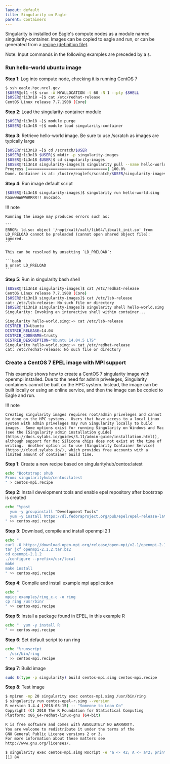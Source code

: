 ```yaml
---
layout: default
title: Singularity on Eagle
parent: Containers
---
```


Singularity is installed on Eagle's compute nodes as a module named singularity-container.  Images can be copied to eagle and run, or can be generated from a [recipe (definition file)](https://sylabs.io/guides/3.6/user-guide/definition_files.html). 

Note: Input commands in the following examples are preceded by a `$`.

### Run hello-world ubuntu image

**Step 1**: Log into compute node, checking it is running CentOS 7 

```bash
$ ssh eagle.hpc.nrel.gov
[$USER@el1 ~]$ srun -A MYALLOCATION -t 60 -N 1 --pty $SHELL
[$USER@r1i3n18 ~]$ cat /etc/redhat-release 
CentOS Linux release 7.7.1908 (Core) 
```

**Step 2**: Load the singularity-container module

```bash
[$USER@r1i3n18 ~]$ module purge
[$USER@r1i3n18 ~]$ module load singularity-container
```

**Step 3**: Retrieve hello-world image.  Be sure to use /scratch as images are typically large

```bash
[$USER@r1i3n18 ~]$ cd /scratch/$USER
[$USER@r1i3n18 $USER]$ mkdir -p singularity-images
[$USER@r1i3n18 $USER]$ cd singularity-images
[$USER@r1i3n18 singularity-images]$ singularity pull --name hello-world.simg shub://vsoch/hello-world
Progress |===================================| 100.0% 
Done. Container is at: /lustre/eaglefs/scratch/$USER/singularity-images/hello-world.simg
```

**Step 4**: Run image default script

```bash
[$USER@r1i3n18 singularity-images]$ singularity run hello-world.simg
RaawwWWWWWRRRR!! Avocado.
```

!!! note

    Running the image may produces errors such as:
    
    ```
    ERROR: ld.so: object '/nopt/xalt/xalt/lib64/libxalt_init.so' from LD_PRELOAD cannot be preloaded (cannot open shared object file): ignored.
    ```
    
    This can be resolved by unsetting `LD_PRELOAD`:
    
    ```bash
    $ unset LD_PRELOAD
    ```

**Step 5**: Run in singularity bash shell

```bash
[$USER@r1i3n18 singularity-images]$ cat /etc/redhat-release 
CentOS Linux release 7.7.1908 (Core)
[$USER@r1i3n18 singularity-images]$ cat /etc/lsb-release 
cat: /etc/lsb-release: No such file or directory
[$USER@r1i3n18 singularity-images]$ singularity shell hello-world.simg
Singularity: Invoking an interactive shell within container...

Singularity hello-world.simg:~> cat /etc/lsb-release 
DISTRIB_ID=Ubuntu
DISTRIB_RELEASE=14.04
DISTRIB_CODENAME=trusty
DISTRIB_DESCRIPTION="Ubuntu 14.04.5 LTS"
Singularity hello-world.simg:~> cat /etc/redhat-release 
cat: /etc/redhat-release: No such file or directory
```

### Create a CentOS 7 EPEL image with MPI support

This example shows how to create a CentOS 7 singularity image with openmpi installed.  Due to the need for admin priveleges, Singularity containers cannot be built on the HPC system.  Instead, the image can be built locally or using an online service, and then the image can be copied to Eagle and run.

!!! note

    Creating singularity images requires root/admin priveleges and cannot be done on the HPC systems.  Users that have access to a local Linux system with admin priveleges may run Singularity locally to build images.  Some options exist for running Singularity on Windows and Mac (see the [Singularity admin installation guide](https://docs.sylabs.io/guides/3.11/admin-guide/installation.html)), although support for Mac Silicone chips does not exist at the time of writing.  Another option is to use [Singularity Container Service](https://cloud.sylabs.io/), which provides free accounts with a limited amount of container build time.

**Step 1**: Create a new recipe based on singularityhub/centos:latest

```bash
echo "Bootstrap: shub
From: singularityhub/centos:latest
" > centos-mpi.recipe
```

**Step 2**: Install development tools and enable epel repository after bootstrap is created

```bash
echo "%post
  yum -y groupinstall "Development Tools"
  yum -y install https://dl.fedoraproject.org/pub/epel/epel-release-latest-7.noarch.rpm
" >> centos-mpi.recipe
```

**Step 3**: Download, compile and install openmpi 2.1

```bash
echo "
curl -O https://download.open-mpi.org/release/open-mpi/v2.1/openmpi-2.1.2.tar.bz2
tar jxf openmpi-2.1.2.tar.bz2
cd openmpi-2.1.2
./configure --prefix=/usr/local
make
make install
" >> centos-mpi.recipe
```

**Step 4**: Compile and install example mpi application

```bash
echo "
mpicc examples/ring_c.c -o ring
cp ring /usr/bin/
" >> centos-mpi.recipe
```

**Step 5**: Install a package found in EPEL, in this example R

```bash
echo "  yum -y install R
" >> centos-mpi.recipe
```

**Step 6**: Set default script to run ring

```bash
echo "%runscript
  /usr/bin/ring
" >> centos-mpi.recipe
```

**Step 7**: Build image

```bash
sudo $(type -p singularity) build centos-mpi.simg centos-mpi.recipe
```

**Step 8**: Test image

```bash
$ mpirun -np 20 singularity exec centos-mpi.simg /usr/bin/ring
$ singularity run centos-epel-r.simg --version
R version 3.4.4 (2018-03-15) -- "Someone to Lean On"
Copyright (C) 2018 The R Foundation for Statistical Computing
Platform: x86_64-redhat-linux-gnu (64-bit)

R is free software and comes with ABSOLUTELY NO WARRANTY.
You are welcome to redistribute it under the terms of the
GNU General Public License versions 2 or 3.
For more information about these matters see
http://www.gnu.org/licenses/.

$ singularity exec centos-mpi.simg Rscript -e "a <- 42; A <- a*2; print(A)"
[1] 84
```
